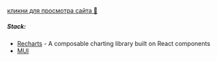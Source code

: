 [кликни для просмотра сайта 👀](https://rch7pch.github.io/dashboard/)

##### Stack:
* [Recharts](https://recharts.org/en-US) - A composable charting library built on React components
* [MUI](https://next--material-ui-docs.netlify.app/)

